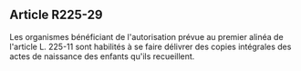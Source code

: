## Article R225-29

Les organismes bénéficiant de l'autorisation prévue au premier alinéa de l'article L. 225-11 sont habilités à se
faire délivrer des copies intégrales des actes de naissance des enfants qu'ils recueillent.

